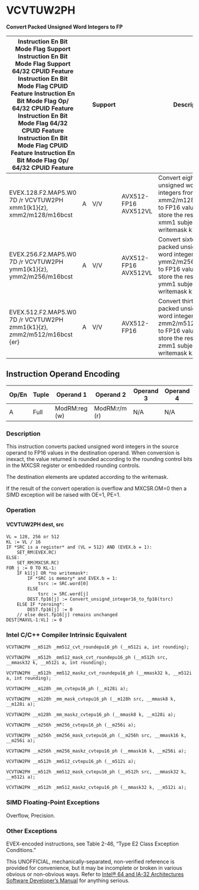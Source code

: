 # VCVTUW2PH

**Convert Packed Unsigned Word Integers to FP**

| Instruction En Bit Mode Flag Support Instruction En Bit Mode Flag Support 64/32 CPUID Feature Instruction En Bit Mode Flag CPUID Feature Instruction En Bit Mode Flag Op/ 64/32 CPUID Feature Instruction En Bit Mode Flag 64/32 CPUID Feature Instruction En Bit Mode Flag CPUID Feature Instruction En Bit Mode Flag Op/ 64/32 CPUID Feature |     | Support |                      | Description                                                                                                                                   |
| ---------------------------------------------------------------------------------------------------------------------------------------------------------------------------------------------------------------------------------------------------------------------------------------------------------------------------------------------- | --- | ------- | -------------------- | --------------------------------------------------------------------------------------------------------------------------------------------- |
| EVEX.128.F2.MAP5.W0 7D /r VCVTUW2PH xmm1{k1}{z}, xmm2/m128/m16bcst                                                                                                                                                                                                                                                                             | A   | V/V     | AVX512-FP16 AVX512VL | Convert eight packed unsigned word integers from xmm2/m128/m16bcst to FP16 values, and store the result in xmm1 subject to writemask k1.      |
| EVEX.256.F2.MAP5.W0 7D /r VCVTUW2PH ymm1{k1}{z}, ymm2/m256/m16bcst                                                                                                                                                                                                                                                                             | A   | V/V     | AVX512-FP16 AVX512VL | Convert sixteen packed unsigned word integers from ymm2/m256/m16bcst to FP16 values, and store the result in ymm1 subject to writemask k1.    |
| EVEX.512.F2.MAP5.W0 7D /r VCVTUW2PH zmm1{k1}{z}, zmm2/m512/m16bcst {er}                                                                                                                                                                                                                                                                        | A   | V/V     | AVX512-FP16          | Convert thirty-two packed unsigned word integers from zmm2/m512/m16bcst to FP16 values, and store the result in zmm1 subject to writemask k1. |

## Instruction Operand Encoding

| Op/En | Tuple | Operand 1     | Operand 2     | Operand 3 | Operand 4 |
| ----- | ----- | ------------- | ------------- | --------- | --------- |
| A     | Full  | ModRM:reg (w) | ModRM:r/m (r) | N/A       | N/A       |

### Description

This instruction converts packed unsigned word integers in the source operand to FP16 values in the destination operand. When conversion is inexact, the value returned is rounded according to the rounding control bits in the MXCSR register or embedded rounding controls.

The destination elements are updated according to the writemask.

If the result of the convert operation is overflow and MXCSR.OM=0 then a SIMD exception will be raised with OE=1, PE=1.

### Operation

#### VCVTUW2PH dest, src

```
VL = 128, 256 or 512
KL := VL / 16
IF *SRC is a register* and (VL = 512) AND (EVEX.b = 1):
    SET_RM(EVEX.RC)
ELSE:
    SET_RM(MXCSR.RC)
FOR j := 0 TO KL-1:
    IF k1[j] OR *no writemask*:
        IF *SRC is memory* and EVEX.b = 1:
            tsrc := SRC.word[0]
        ELSE
            tsrc := SRC.word[j]
        DEST.fp16[j] := Convert_unsignd_integer16_to_fp16(tsrc)
    ELSE IF *zeroing*:
        DEST.fp16[j] := 0
    // else dest.fp16[j] remains unchanged
DEST[MAXVL-1:VL] := 0

```

### Intel C/C++ Compiler Intrinsic Equivalent

```
VCVTUW2PH __m512h _mm512_cvt_roundepu16_ph (__m512i a, int rounding);

```

```
VCVTUW2PH __m512h _mm512_mask_cvt_roundepu16_ph (__m512h src, __mmask32 k, __m512i a, int rounding);

```

```
VCVTUW2PH __m512h _mm512_maskz_cvt_roundepu16_ph (__mmask32 k, __m512i a, int rounding);

```

```
VCVTUW2PH __m128h _mm_cvtepu16_ph (__m128i a);

```

```
VCVTUW2PH __m128h _mm_mask_cvtepu16_ph (__m128h src, __mmask8 k, __m128i a);

```

```
VCVTUW2PH __m128h _mm_maskz_cvtepu16_ph (__mmask8 k, __m128i a);

```

```
VCVTUW2PH __m256h _mm256_cvtepu16_ph (__m256i a);

```

```
VCVTUW2PH __m256h _mm256_mask_cvtepu16_ph (__m256h src, __mmask16 k, __m256i a);

```

```
VCVTUW2PH __m256h _mm256_maskz_cvtepu16_ph (__mmask16 k, __m256i a);

```

```
VCVTUW2PH __m512h _mm512_cvtepu16_ph (__m512i a);

```

```
VCVTUW2PH __m512h _mm512_mask_cvtepu16_ph (__m512h src, __mmask32 k, __m512i a);

```

```
VCVTUW2PH __m512h _mm512_maskz_cvtepu16_ph (__mmask32 k, __m512i a);

```

### SIMD Floating-Point Exceptions

Overflow, Precision.

### Other Exceptions

EVEX-encoded instructions, see Table 2-46, “Type E2 Class Exception Conditions.”

This UNOFFICIAL, mechanically-separated, non-verified reference is provided for convenience, but it may be
incomplete or broken in various obvious or non-obvious
ways. Refer to [Intel® 64 and IA-32 Architectures Software Developer’s Manual](https://software.intel.com/en-us/download/intel-64-and-ia-32-architectures-sdm-combined-volumes-1-2a-2b-2c-2d-3a-3b-3c-3d-and-4) for anything serious.
